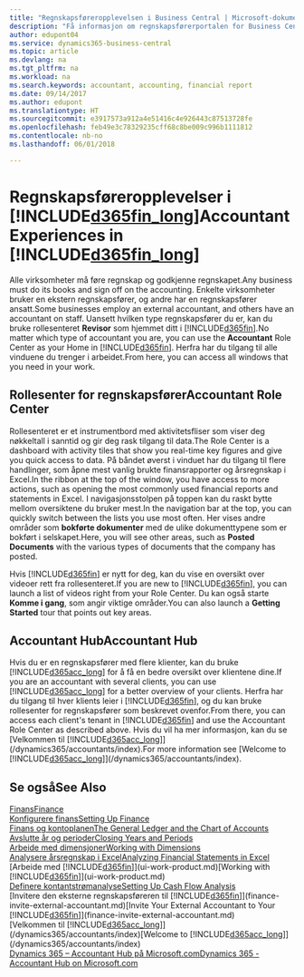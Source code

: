 ```yaml
---
title: "Regnskapsføreropplevelsen i Business Central | Microsoft-dokumentasjon"
description: "Få informasjon om regnskapsførerportalen for Business Central og rollesenter for regnskapsfører som støtter interne og eksterne regnskapsførere i klientselskapet."
author: edupont04
ms.service: dynamics365-business-central
ms.topic: article
ms.devlang: na
ms.tgt_pltfrm: na
ms.workload: na
ms.search.keywords: accountant, accounting, financial report
ms.date: 09/14/2017
ms.author: edupont
ms.translationtype: HT
ms.sourcegitcommit: e3917573a912a4e51416c4e926443c87513728fe
ms.openlocfilehash: feb49e3c78329235cff68c8be009c996b1111812
ms.contentlocale: nb-no
ms.lasthandoff: 06/01/2018

---
```

# <a name="accountant-experiences-in-included365finlongincludesd365finlongmdmd"></a><span data-ttu-id="753b4-103">Regnskapsføreropplevelser i [!INCLUDE[d365fin_long](includes/d365fin_long_md.md)]</span><span class="sxs-lookup"><span data-stu-id="753b4-103">Accountant Experiences in [!INCLUDE[d365fin_long](includes/d365fin_long_md.md)]</span></span>
<span data-ttu-id="753b4-104">Alle virksomheter må føre regnskap og godkjenne regnskapet.</span><span class="sxs-lookup"><span data-stu-id="753b4-104">Any business must do its books and sign off on the accounting.</span></span> <span data-ttu-id="753b4-105">Enkelte virksomheter bruker en ekstern regnskapsfører, og andre har en regnskapsfører ansatt.</span><span class="sxs-lookup"><span data-stu-id="753b4-105">Some businesses employ an external accountant, and others have an accountant on staff.</span></span> <span data-ttu-id="753b4-106">Uansett hvilken type regnskapsfører du er, kan du bruke rollesenteret **Revisor** som hjemmet ditt i [!INCLUDE[d365fin](includes/d365fin_md.md)].</span><span class="sxs-lookup"><span data-stu-id="753b4-106">No matter which type of accountant you are, you can use the **Accountant** Role Center as your Home in [!INCLUDE[d365fin](includes/d365fin_md.md)].</span></span> <span data-ttu-id="753b4-107">Herfra har du tilgang til alle vinduene du trenger i arbeidet.</span><span class="sxs-lookup"><span data-stu-id="753b4-107">From here, you can access all windows that you need in your work.</span></span>  

## <a name="accountant-role-center"></a><span data-ttu-id="753b4-108">Rollesenter for regnskapsfører</span><span class="sxs-lookup"><span data-stu-id="753b4-108">Accountant Role Center</span></span>
<span data-ttu-id="753b4-109">Rollesenteret er et instrumentbord med aktivitetsfliser som viser deg nøkkeltall i sanntid og gir deg rask tilgang til data.</span><span class="sxs-lookup"><span data-stu-id="753b4-109">The Role Center is a dashboard with activity tiles that show you real-time key figures and give you quick access to data.</span></span> <span data-ttu-id="753b4-110">På båndet øverst i vinduet har du tilgang til flere handlinger, som åpne mest vanlig brukte finansrapporter og årsregnskap i Excel.</span><span class="sxs-lookup"><span data-stu-id="753b4-110">In the ribbon at the top of the window, you have access to more actions, such as opening the most commonly used financial reports and statements in Excel.</span></span> <span data-ttu-id="753b4-111">I navigasjonsstolpen på toppen kan du raskt bytte mellom oversiktene du bruker mest.</span><span class="sxs-lookup"><span data-stu-id="753b4-111">In the navigation bar at the top, you can quickly switch between the lists you use most often.</span></span> <span data-ttu-id="753b4-112">Her vises andre områder som **bokførte dokumenter** med de ulike dokumenttypene som er bokført i selskapet.</span><span class="sxs-lookup"><span data-stu-id="753b4-112">Here, you will see other areas, such as **Posted Documents** with the various types of documents that the company has posted.</span></span>  

<span data-ttu-id="753b4-113">Hvis [!INCLUDE[d365fin](includes/d365fin_md.md)] er nytt for deg, kan du vise en oversikt over videoer rett fra rollesenteret.</span><span class="sxs-lookup"><span data-stu-id="753b4-113">If you are new to [!INCLUDE[d365fin](includes/d365fin_md.md)], you can launch a list of videos right from your Role Center.</span></span> <span data-ttu-id="753b4-114">Du kan også starte **Komme i gang**, som angir viktige områder.</span><span class="sxs-lookup"><span data-stu-id="753b4-114">You can also launch a **Getting Started** tour that points out key areas.</span></span>  

## <a name="accountant-hub"></a><span data-ttu-id="753b4-115">Accountant Hub</span><span class="sxs-lookup"><span data-stu-id="753b4-115">Accountant Hub</span></span>
<span data-ttu-id="753b4-116">Hvis du er en regnskapsfører med flere klienter, kan du bruke [!INCLUDE[d365acc_long](includes/d365acc_long_md.md)] for å få en bedre oversikt over klientene dine.</span><span class="sxs-lookup"><span data-stu-id="753b4-116">If you are an accountant with several clients, you can use [!INCLUDE[d365acc_long](includes/d365acc_long_md.md)] for a better overview of your clients.</span></span> <span data-ttu-id="753b4-117">Herfra har du tilgang til hver klients leier i [!INCLUDE[d365fin](includes/d365fin_md.md)], og du kan bruke rollesenter for regnskapsfører som beskrevet ovenfor.</span><span class="sxs-lookup"><span data-stu-id="753b4-117">From there, you can access each client's tenant in [!INCLUDE[d365fin](includes/d365fin_md.md)] and use the Accountant Role Center as described above.</span></span> <span data-ttu-id="753b4-118">Hvis du vil ha mer informasjon, kan du se [Velkommen til [!INCLUDE[d365acc_long](includes/d365acc_long_md.md)]](/dynamics365/accountants/index).</span><span class="sxs-lookup"><span data-stu-id="753b4-118">For more information see [Welcome to [!INCLUDE[d365acc_long](includes/d365acc_long_md.md)]](/dynamics365/accountants/index).</span></span>  

## <a name="see-also"></a><span data-ttu-id="753b4-119">Se også</span><span class="sxs-lookup"><span data-stu-id="753b4-119">See Also</span></span>
[<span data-ttu-id="753b4-120">Finans</span><span class="sxs-lookup"><span data-stu-id="753b4-120">Finance</span></span>](finance.md)  
[<span data-ttu-id="753b4-121">Konfigurere finans</span><span class="sxs-lookup"><span data-stu-id="753b4-121">Setting Up Finance</span></span>](finance-setup-finance.md)  
[<span data-ttu-id="753b4-122">Finans og kontoplanen</span><span class="sxs-lookup"><span data-stu-id="753b4-122">The General Ledger and the Chart of Accounts</span></span>](finance-general-ledger.md)  
[<span data-ttu-id="753b4-123">Avslutte år og perioder</span><span class="sxs-lookup"><span data-stu-id="753b4-123">Closing Years and Periods</span></span>](year-close-years-periods.md)  
[<span data-ttu-id="753b4-124">Arbeide med dimensjoner</span><span class="sxs-lookup"><span data-stu-id="753b4-124">Working with Dimensions</span></span>](finance-dimensions.md)  
[<span data-ttu-id="753b4-125">Analysere årsregnskap i Excel</span><span class="sxs-lookup"><span data-stu-id="753b4-125">Analyzing Financial Statements in Excel</span></span>](finance-analyze-excel.md)  
<span data-ttu-id="753b4-126">[Arbeide med [!INCLUDE[d365fin](includes/d365fin_md.md)]](ui-work-product.md)</span><span class="sxs-lookup"><span data-stu-id="753b4-126">[Working with [!INCLUDE[d365fin](includes/d365fin_md.md)]](ui-work-product.md)</span></span>  
[<span data-ttu-id="753b4-127">Definere kontantstrømanalyse</span><span class="sxs-lookup"><span data-stu-id="753b4-127">Setting Up Cash Flow Analysis</span></span>](finance-setup-cash-flow-analyses.md)  
<span data-ttu-id="753b4-128">[Invitere den eksterne regnskapsføreren til [!INCLUDE[d365fin](includes/d365fin_md.md)]](finance-invite-external-accountant.md)</span><span class="sxs-lookup"><span data-stu-id="753b4-128">[Invite Your External Accountant to Your [!INCLUDE[d365fin](includes/d365fin_md.md)]](finance-invite-external-accountant.md)</span></span>  
<span data-ttu-id="753b4-129">[Velkommen til [!INCLUDE[d365acc_long](includes/d365acc_long_md.md)]](/dynamics365/accountants/index)</span><span class="sxs-lookup"><span data-stu-id="753b4-129">[Welcome to [!INCLUDE[d365acc_long](includes/d365acc_long_md.md)]](/dynamics365/accountants/index)</span></span>  
[<span data-ttu-id="753b4-130">Dynamics 365 – Accountant Hub på Microsoft.com</span><span class="sxs-lookup"><span data-stu-id="753b4-130">Dynamics 365 - Accountant Hub on Microsoft.com</span></span>](https://www.microsoft.com/en-us/dynamics365/financial-insights-for-accountants)  

